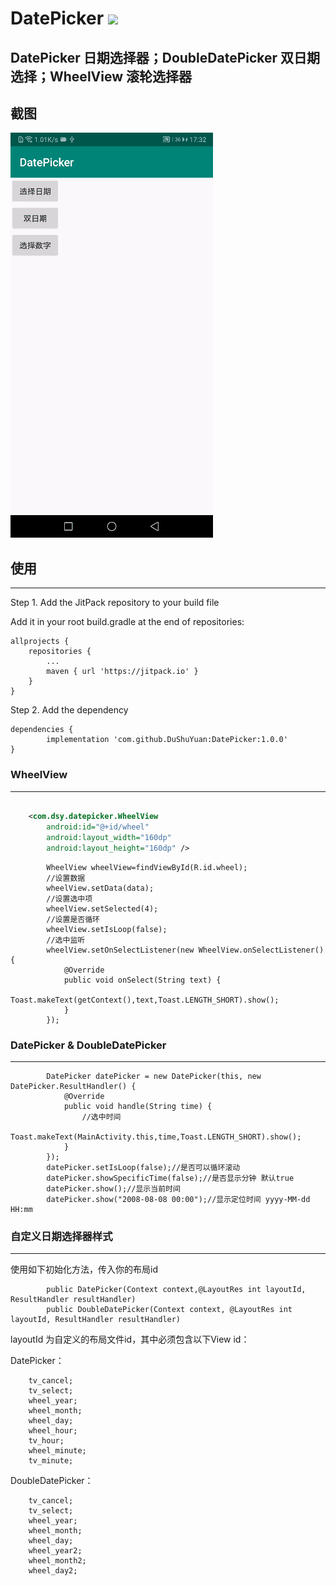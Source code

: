# DatePicker  [![](https://jitpack.io/v/DuShuYuan/DatePicker.svg)](https://jitpack.io/#DuShuYuan/DatePicker)


DatePicker 日期选择器；DoubleDatePicker 双日期选择；WheelView 滚轮选择器
---
## 截图
![gif](/img/simple.gif)

## 使用
---

Step 1. Add the JitPack repository to your build file

Add it in your root build.gradle at the end of repositories:

	allprojects {
		repositories {
			...
			maven { url 'https://jitpack.io' }
		}
	}
Step 2. Add the dependency

	dependencies {
	        implementation 'com.github.DuShuYuan:DatePicker:1.0.0'
	}
    


### WheelView
---
```xml

    <com.dsy.datepicker.WheelView
        android:id="@+id/wheel"
        android:layout_width="160dp"
        android:layout_height="160dp" />

```
```
        WheelView wheelView=findViewById(R.id.wheel);
        //设置数据
        wheelView.setData(data);
        //设置选中项
        wheelView.setSelected(4);
        //设置是否循环
        wheelView.setIsLoop(false);
        //选中监听
        wheelView.setOnSelectListener(new WheelView.onSelectListener() {
            @Override
            public void onSelect(String text) {
                Toast.makeText(getContext(),text,Toast.LENGTH_SHORT).show();
            }
        });
```



### DatePicker & DoubleDatePicker
---
```
        DatePicker datePicker = new DatePicker(this, new DatePicker.ResultHandler() {
            @Override
            public void handle(String time) {
                //选中时间
                Toast.makeText(MainActivity.this,time,Toast.LENGTH_SHORT).show();
            }
        });
        datePicker.setIsLoop(false);//是否可以循环滚动
        datePicker.showSpecificTime(false);//是否显示分钟 默认true
        datePicker.show();//显示当前时间
        datePicker.show("2008-08-08 00:00");//显示定位时间 yyyy-MM-dd HH:mm
```



### 自定义日期选择器样式
---

使用如下初始化方法，传入你的布局id
```
        public DatePicker(Context context,@LayoutRes int layoutId, ResultHandler resultHandler)
        public DoubleDatePicker(Context context, @LayoutRes int layoutId, ResultHandler resultHandler)

```
layoutId 为自定义的布局文件id，其中必须包含以下View id：

DatePicker：
```
    tv_cancel;
    tv_select;
    wheel_year;
    wheel_month;
    wheel_day;
    wheel_hour;
    tv_hour;
    wheel_minute;
    tv_minute;
```
DoubleDatePicker：
```
    tv_cancel;
    tv_select;
    wheel_year;
    wheel_month;
    wheel_day;
    wheel_year2;
    wheel_month2;
    wheel_day2;
```
